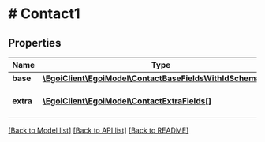 # # Contact1

## Properties

Name | Type | Description | Notes
------------ | ------------- | ------------- | -------------
**base** | [**\EgoiClient\EgoiModel\ContactBaseFieldsWithIdSchemaBase**](ContactBaseFieldsWithIdSchemaBase.md) |  | [optional]
**extra** | [**\EgoiClient\EgoiModel\ContactExtraFields[]**](ContactExtraFields.md) | Array of the contact&#39;s extra fields | [optional]

[[Back to Model list]](../../README.md#models) [[Back to API list]](../../README.md#endpoints) [[Back to README]](../../README.md)
